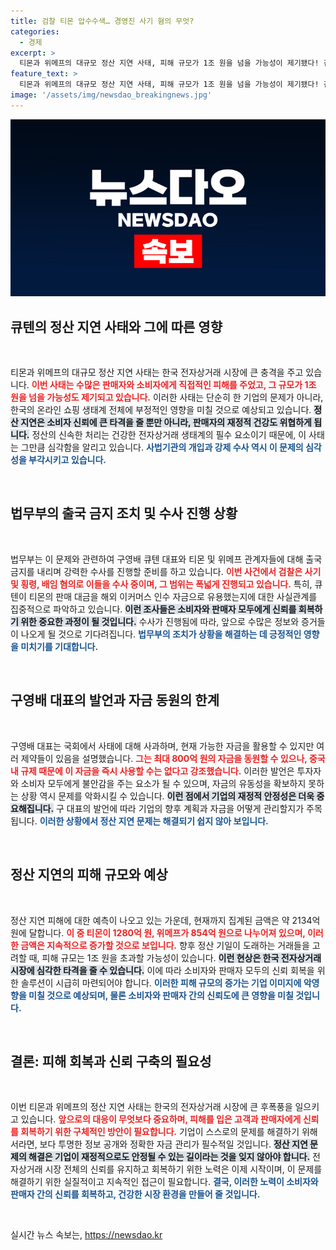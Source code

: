 ```yaml
---
title: 검찰 티몬 압수수색… 경영진 사기 혐의 무엇?
categories:
  - 경제
excerpt: >
  티몬과 위메프의 대규모 정산 지연 사태, 피해 규모가 1조 원을 넘을 가능성이 제기됐다! 검찰은 즉각 압수수색에 나섰고, 관계자들은 사기 및 횡령 혐의로 출국 금지. 과연 진실은 무엇일까? 클릭해서 더 알아보세요!
feature_text: >
  티몬과 위메프의 대규모 정산 지연 사태, 피해 규모가 1조 원을 넘을 가능성이 제기됐다! 검찰은 즉각 압수수색에 나섰고, 관계자들은 사기 및 횡령 혐의로 출국 금지. 과연 진실은 무엇일까? 클릭해서 더 알아보세요!
image: '/assets/img/newsdao_breakingnews.jpg'
---
```


<p><img src="/assets/img/newsdao_breakingnews.jpg" alt="implanttips 속보" /></p>

<h2 data-ke-size="size26">큐텐의 정산 지연 사태와 그에 따른 영향</h2>

<p data-ke-size="size16">&nbsp;</p>

<p>티몬과 위메프의 대규모 정산 지연 사태는 한국 전자상거래 시장에 큰 충격을 주고 있습니다. <b><span style="color: #ee2323;">이번 사태는 수많은 판매자와 소비자에게 직접적인 피해를 주었고, 그 규모가 1조 원을 넘을 가능성도 제기되고 있습니다.</span></b> 이러한 사태는 단순히 한 기업의 문제가 아니라, 한국의 온라인 쇼핑 생태계 전체에 부정적인 영향을 미칠 것으로 예상되고 있습니다. <b><span style="background-color: #21538527;">정산 지연은 소비자 신뢰에 큰 타격을 줄 뿐만 아니라, 판매자의 재정적 건강도 위협하게 됩니다.</span></b> 정산의 신속한 처리는 건강한 전자상거래 생태계의 필수 요소이기 때문에, 이 사태는 그만큼 심각함을 알리고 있습니다. <b><span style="color: #1a5490;">사법기관의 개입과 강제 수사 역시 이 문제의 심각성을 부각시키고 있습니다.</span></b></p>

<p data-ke-size="size16">&nbsp;</p>

<h2 data-ke-size="size26">법무부의 출국 금지 조치 및 수사 진행 상황</h2>

<p data-ke-size="size16">&nbsp;</p>

<p>법무부는 이 문제와 관련하여 구영배 큐텐 대표와 티몬 및 위메프 관계자들에 대해 출국금지를 내리며 강력한 수사를 진행할 준비를 하고 있습니다. <b><span style="color: #ee2323;">이번 사건에서 검찰은 사기 및 횡령, 배임 혐의로 이들을 수사 중이며, 그 범위는 폭넓게 진행되고 있습니다.</span></b> 특히, 큐텐이 티몬의 판매 대금을 해외 이커머스 인수 자금으로 유용했는지에 대한 사실관계를 집중적으로 파악하고 있습니다. <b><span style="background-color: #21538527;">이런 조사들은 소비자와 판매자 모두에게 신뢰를 회복하기 위한 중요한 과정이 될 것입니다.</span></b> 수사가 진행됨에 따라, 앞으로 수많은 정보와 증거들이 나오게 될 것으로 기다려집니다. <b><span style="color: #1a5490;">법무부의 조치가 상황을 해결하는 데 긍정적인 영향을 미치기를 기대합니다.</span></b></p>

<p data-ke-size="size16">&nbsp;</p>

<h2 data-ke-size="size26">구영배 대표의 발언과 자금 동원의 한계</h2>

<p data-ke-size="size16">&nbsp;</p>

<p>구영배 대표는 국회에서 사태에 대해 사과하며, 현재 가능한 자금을 활용할 수 있지만 여러 제약들이 있음을 설명했습니다. <b><span style="color: #ee2323;">그는 최대 800억 원의 자금을 동원할 수 있으나, 중국 내 규제 때문에 이 자금을 즉시 사용할 수는 없다고 강조했습니다.</span></b> 이러한 발언은 투자자와 소비자 모두에게 불안감을 주는 요소가 될 수 있으며, 자금의 유동성을 확보하지 못하는 상황 역시 문제를 악화시킬 수 있습니다. <b><span style="background-color: #21538527;">이런 점에서 기업의 재정적 안정성은 더욱 중요해집니다.</span></b> 구 대표의 발언에 따라 기업의 향후 계획과 자금을 어떻게 관리할지가 주목됩니다. <b><span style="color: #1a5490;">이러한 상황에서 정산 지연 문제는 해결되기 쉽지 않아 보입니다.</span></b></p>

<p data-ke-size="size16">&nbsp;</p>

<h2 data-ke-size="size26">정산 지연의 피해 규모와 예상</h2>

<p data-ke-size="size16">&nbsp;</p>

<p>정산 지연 피해에 대한 예측이 나오고 있는 가운데, 현재까지 집계된 금액은 약 2134억 원에 달합니다. <b><span style="color: #ee2323;">이 중 티몬이 1280억 원, 위메프가 854억 원으로 나누어져 있으며, 이러한 금액은 지속적으로 증가할 것으로 보입니다.</span></b> 향후 정산 기일이 도래하는 거래들을 고려할 때, 피해 규모는 1조 원을 초과할 가능성이 있습니다. <b><span style="background-color: #21538527;">이런 현상은 한국 전자상거래 시장에 심각한 타격을 줄 수 있습니다.</span></b> 이에 따라 소비자와 판매자 모두의 신뢰 회복을 위한 솔루션이 시급히 마련되어야 합니다. <b><span style="color: #1a5490;">이러한 피해 규모의 증가는 기업 이미지에 악영향을 미칠 것으로 예상되며, 물론 소비자와 판매자 간의 신뢰도에 큰 영향을 미칠 것입니다.</span></b></p>

<p data-ke-size="size16">&nbsp;</p>

<h2 data-ke-size="size26">결론: 피해 회복과 신뢰 구축의 필요성</h2>

<p data-ke-size="size16">&nbsp;</p>

<p>이번 티몬과 위메프의 정산 지연 사태는 한국의 전자상거래 시장에 큰 후폭풍을 일으키고 있습니다. <b><span style="color: #ee2323;">앞으로의 대응이 무엇보다 중요하며, 피해를 입은 고객과 판매자에게 신뢰를 회복하기 위한 구체적인 방안이 필요합니다.</span></b> 기업이 스스로의 문제를 해결하기 위해서라면, 보다 투명한 정보 공개와 정확한 자금 관리가 필수적일 것입니다. <b><span style="background-color: #21538527;">정산 지연 문제의 해결은 기업이 재정적으로도 안정될 수 있는 길이라는 것을 잊지 않아야 합니다.</span></b> 전자상거래 시장 전체의 신뢰를 유지하고 회복하기 위한 노력은 이제 시작이며, 이 문제를 해결하기 위한 실질적이고 지속적인 접근이 필요합니다. <b><span style="color: #1a5490;">결국, 이러한 노력이 소비자와 판매자 간의 신뢰를 회복하고, 건강한 시장 환경을 만들어 줄 것입니다.</span></b></p>

<p data-ke-size="size16">&nbsp;</p>
실시간 뉴스 속보는, <a href="https://newsdao.kr" rel="dofollow">https://newsdao.kr</a>


